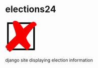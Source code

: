 # elections24

<img src="https://github.com/bobportfolio/elections24/blob/main/elections24/static/elections24/images/vote.svg" alt="elections 24" width="100" height="100" />

django site displaying election information
